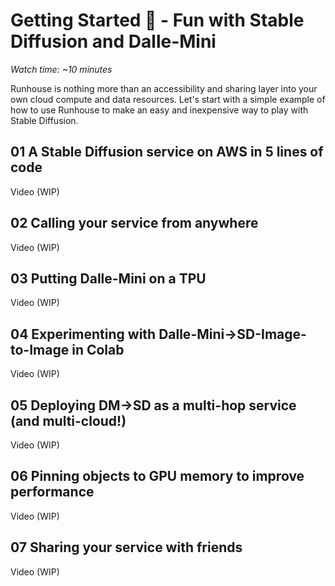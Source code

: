 # Getting Started 🐣 - Fun with Stable Diffusion and Dalle-Mini

_Watch time: ~10 minutes_

Runhouse is nothing more than an accessibility and sharing
layer into your own cloud compute and data resources. Let's
start with a simple example of how to use Runhouse to make an
easy and inexpensive way to play with Stable Diffusion.

## 01 A Stable Diffusion service on AWS in 5 lines of code

Video (WIP)

## 02 Calling your service from anywhere

Video (WIP)

## 03 Putting Dalle-Mini on a TPU

Video (WIP)

## 04 Experimenting with Dalle-Mini->SD-Image-to-Image in Colab

Video (WIP)

## 05 Deploying DM->SD as a multi-hop service (and multi-cloud!)

Video (WIP)

## 06 Pinning objects to GPU memory to improve performance

Video (WIP)

## 07 Sharing your service with friends

Video (WIP)
